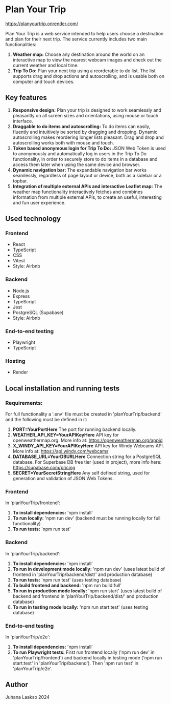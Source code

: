 # Plan Your Trip

https://planyourtrip.onrender.com/

Plan Your Trip is a web service intended to help users choose a destination and plan for their next trip. The service currently includes two main functionalities:
1. **Weather map:** Choose any destination around the world on an interactive map to view the nearest webcam images and check out the current weather and local time.
2. **Trip To Do:** Plan your next trip using a reorderable to do list. The list supports drag and drop actions and autoscrolling, and is usable both on computer and touch devices. 

## Key features
1. **Responsive design:** Plan your trip is designed to work seamlessly and pleasantly on all screen sizes and orientations, using mouse or touch interface.
2. **Draggable to do items and autoscrolling:** To do items can easily, fluently and intuitively be sorted by dragging and dropping. Dynamic autoscrolling makes reordering longer lists pleasant. Drag and drop and autoscrolling works both with mouse and touch. 
3. **Token based anonymous login for Trip To Do:** JSON Web Token is used to anonymously and automatically log in users in the Trip To Do functionality, in order to securely store to do items in a database and access them later when using the same device and browser.
4. **Dynamic navigation bar:** The expandable navigation bar works seamlessly, regardless of page layout or device, both as a sidebar or a topbar.
5. **Integration of multiple external APIs and interactive Leaflet map:** The weather map functionality interactively fetches and combines information from multiple external APIs, to create an useful, interesting and fun user experience.

## Used technology
### Frontend
- React
- TypeScript
- CSS
- Vitest
- Style: Airbnb
### Backend
- Node.js
- Express
- TypeScript
- Jest
- PostgreSQL (Supabase)
- Style: Airbnb
### End-to-end testing
- Playwright
- TypeScript
### Hosting
- Render

## Local installation and running tests
### Requirements:
For full functionality a '.env' file must be created in 'planYourTrip/backend' and the following must be defined in it:
1. **PORT=YourPortHere** The port for running backend locally.
2. **WEATHER_API_KEY=YourAPIKeyHere** API key for openweathermap.org. More info at: https://openweathermap.org/appid
3. **X_WINDY_API_KEY=YourAPIKeyHere** API key for Windy Webcams API. More info at: https://api.windy.com/webcams
4. **DATABASE_URL=YourDBURLHere** Connection string for a PostgreSQL database. For Superbase DB free tier (used in project), more info here: https://supabase.com/pricing
5. **SECRET=YourSecretStringHere** Any self defined string, used for generation and validation of JSON Web Tokens.
### Frontend
In 'planYourTrip/frontend':
1. **To install dependencies:** 'npm install'
2. **To run locally:** 'npm run dev' (backend must be running locally for full functionality)
3. **To run tests:** 'npm run test'
### Backend
In 'planYourTrip/backend':
1. **To install dependencies:** 'npm install'
2. **To run in development mode locally:** 'npm run dev' (uses latest build of frontend in 'planYourTrip/backend/dist/' and production database)
3. **To run tests:** 'npm run test' (uses testing database)
4. **To build frontend and backend:** 'npm run build:full'
5. **To run in production mode locally:** 'npm run start' (uses latest build of backend and frontend in 'planYourTrip/backend/dist/' and production database)
6. **To run in testing mode locally:** 'npm run start:test' (uses testing database)
### End-to-end testing
In 'planYourTrip/e2e':
1. **To install dependencies:** 'npm install'
2. **To run Playwright tests:** First run frontend locally ('npm run dev' in 'planYourTrip/frontend') and backend locally in testing mode ('npm run start:test' in 'planYourTrip/backend'). Then 'npm run test' in 'planYourTrip/e2e'.

## Author
Juhana Laakso 
2024
